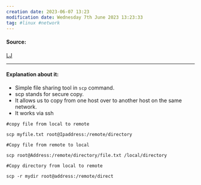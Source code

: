 ```yaml
---
creation date: 2023-06-07 13:23
modification date: Wednesday 7th June 2023 13:23:33
tag: #linux #network
---
```


#### Source:
[LJ](https://linuxjourney.com/lesson/network-file-sharing)

--------------------------------------

#### Explanation about it:

* Simple file sharing tool in `scp` command.
* scp stands for secure copy.
* It allows us to copy from one host over to another host on the same network.
* It works via ssh

```
#copy file from local to remote

scp myfile.txt root@Ipaddress:/remote/directory
```

```
#Copy file from remote to local

scp root@Address:/remote/directory/file.txt /local/directory
```

```
#Copy directory from local to remote

scp -r mydir root@address:/remote/direct
